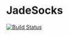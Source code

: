 # JadeSocks

[![Build Status](https://travis-ci.org/archervanderwaal/jadesocks.svg?branch=master)](https://travis-ci.org/archervanderwaal/jadesocks)

